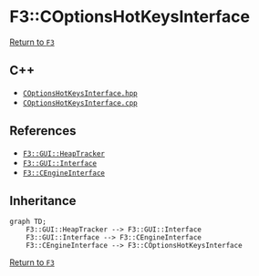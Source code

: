 # F3::COptionsHotKeysInterface

[Return to `F3`](/docs/F3.md)

## C++

- [`COptionsHotKeysInterface.hpp`](/c++/include/COptionsHotKeysInterface.hpp)
- [`COptionsHotKeysInterface.cpp`](/c++/source/COptionsHotKeysInterface.cpp)

## References

- [`F3::GUI::HeapTracker`](/docs/F3/GUI/HeapTracker.md)
- [`F3::GUI::Interface`](/docs/F3/GUI/Interface.md)
- [`F3::CEngineInterface`](/docs/F3/CEngineInterface.md)

## Inheritance

```mermaid
graph TD;
    F3::GUI::HeapTracker --> F3::GUI::Interface
    F3::GUI::Interface --> F3::CEngineInterface
    F3::CEngineInterface --> F3::COptionsHotKeysInterface
```

[Return to `F3`](/docs/F3.md)